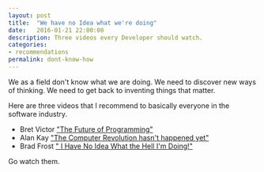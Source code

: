 ```yaml
---
layout: post
title:  "We have no Idea what we're doing"
date:   2016-01-21 22:00:00
description: Three videos every Developer should watch.
categories:
- recommendations
permalink: dont-know-how
---
```

We as a field don't know what we are doing. We need to discover new ways of thinking. We need to get back to inventing things that matter.

Here are three videos that I recommend to basically everyone in the software industry.

- Bret Victor ["The Future of Programming"](https://www.youtube.com/watch?v=8pTEmbeENF4)
- Alan Kay ["The Computer Revolution hasn't happened yet"](https://www.youtube.com/watch?v=oKg1hTOQXoY)
- Brad Frost [" I Have No Idea What the Hell I'm Doing!"](
https://www.youtube.com/watch?v=A00mHGb8nvo)

Go watch them.
